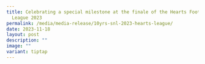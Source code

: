 ```yaml
---
title: Celebrating a special milestone at the finale of the Hearts Football
  League 2023
permalink: /media/media-release/10yrs-snl-2023-hearts-league/
date: 2023-11-18
layout: post
description: ""
image: ""
variant: tiptap
---
```

